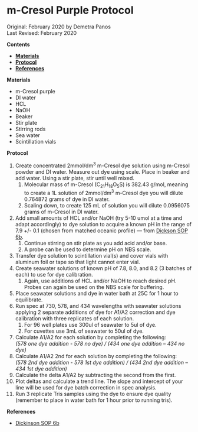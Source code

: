 # m-Cresol Purple Protocol

Original: February 2020 by Demetra Panos  
Last Revised: February 2020


**Contents**
* [**Materials**](#Materials)  
* [**Protocol**](#Protocol)
* [**References**](#References)

<a name="Materials"></a> **Materials**
* m-Cresol purple
* DI water
* HCL
* NaOH
* Beaker
* Stir plate
* Stirring rods
* Sea water
* Scintillation vials
 
<a name="Protocol"></a> **Protocol**

1. Create concentrated 2mmol/dm<sup>3</sup> m-Cresol dye solution using m-Cresol powder and DI water. Measure out dye using scale. Place in beaker and add water. Using a stir plate, stir until well mixed.
    1. Molecular mass of m-Cresol (C<sub>21</sub>H<sub>18</sub>O<sub>5</sub>S) is 382.43 g/mol, meaning to create a 1L solution of 2mmol/dm<sup>3</sup> m-Cresol dye you will dilute 0.764872 grams of dye in DI water.
    1. Scaling down, to create 125 mL of solution you will dilute 0.0956075 grams of m-Cresol in DI water. 
1. Add small amounts of HCL and/or NaOH (try 5-10 umol at a time and adapt accordingly) to dye solution to acquire a known pH in the range of 7.9 +/- 0.1 (chosen from matched oceanic profile) — from [Dickson SOP 6b](Spectrophotometer_Protocols/Dickinson_SOP_6b.pdf).  
    1. Continue stirring on stir plate as you add acid and/or base.  
    1. A probe can be used to determine pH on NBS scale.
1. Transfer dye solution to scintillation vial(s) and cover vials with aluminum foil or tape so that light cannot enter vial.
1. Create seawater solutions of known pH of 7.8, 8.0, and 8.2 (3 batches of each) to use for dye calibration.  
    1. Again, use additions of HCL and/or NaOH to reach desired pH. Probes can again be used on the NBS scale for buffering.
1. Place seawater solutions and dye in water bath at 25C for 1 hour to equilibrate.
1. Run spec at 730, 578, and 434 wavelengths with seawater solutions applying 2 separate additions of dye for A1/A2 correction and dye calibration with three replicates of each solution.
    1. For 96 well plates use 300ul of seawater to 5ul of dye.
    1. For cuvettes use 3mL of seawater to 50ul of dye.
1. Calculate A1/A2 for each solution by completing the following:  
*(578 one dye addition - 578 no dye) / (434 one dye addition – 434 no dye)*
1. Calculate A1/A2 2nd for each solution by completing the following:  
*(578 2nd dye addition - 578 1st dye addition) / (434 2nd dye addition – 434 1st dye addition)*
1. Calculate the delta A1/A2 by subtracting the second from the first.
1. Plot deltas and calculate a trend line. The slope and intercept of your line will be used for dye batch correction in spec analysis.
1. Run 3 replicate Tris samples using the dye to ensure dye quality (remember to place in water bath for 1 hour prior to running tris).
    
<a name="References"></a> **References**

* [Dickinson SOP 6b](Spectrophotometer_Protocols/Dickinson_SOP_6b.pdf)
